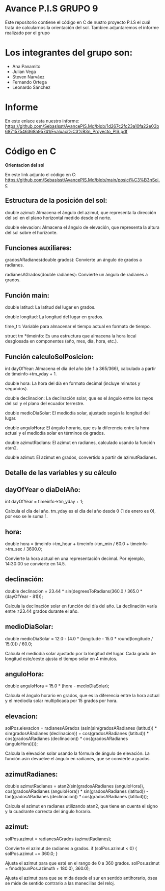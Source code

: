 # Avance P.I.S GRUPO 9

Este repositorio contiene el código en C de nustro proyecto P.I.S el cuál trata de calcularnos la orientación del sol. 
Tambien adjuntaremos el informe realizado por el grupo 
# Los integrantes del grupo son: 
- Ana Panamito 
- Julian Vega 
- Steven Narváez 
- Fernando Ortega 
- Leonardo Sánchez
# Informe 
En este enlace esta nuestro informe: https://github.com/Sebaslsst/AvancePIS.Md/blob/1d267c2fc23a10fa22e03b687157546368a95741/Evaluaci%C3%B3n_Proyecto_PIS.pdf
# Código en C
**Orientacion del sol**

En este link adjunto el código en C: https://github.com/Sebaslsst/AvancePIS.Md/blob/main/posici%C3%B3nSol.c

## Estructura de la posición del sol: ##

double azimut: Almacena el ángulo del azimut, que representa la dirección del sol en el plano horizontal medido desde el norte.

double elevacion: Almacena el ángulo de elevación, que representa la altura del sol sobre el horizonte.

## Funciones auxiliares: ##

gradosARadianes(double grados): Convierte un ángulo de grados a radianes.

radianesAGrados(double radianes): Convierte un ángulo de radianes a grados.


## Función main: ##

double latitud: La latitud del lugar en grados.

double longitud: La longitud del lugar en grados.

time_t t: Variable para almacenar el tiempo actual en formato de tiempo.

struct tm *timeinfo: Es una estructura que almacena la hora local desglosada en componentes (año, mes, día, hora, etc.).

## Función calculoSolPosicion: ##

int dayOfYear: Almacena el día del año (de 1 a 365/366), calculado a partir de timeinfo->tm_yday + 1.

double hora: La hora del día en formato decimal (incluye minutos y segundos).

double declinacion: La declinación solar, que es el ángulo entre los rayos del sol y el plano del ecuador terrestre.

double medioDiaSolar: El mediodía solar, ajustado según la longitud del lugar.

double anguloHora: El ángulo horario, que es la diferencia entre la hora actual y el mediodía solar en términos de grados.

double azimutRadians: El azimut en radianes, calculado usando la función atan2.

double azimut: El azimut en grados, convertido a partir de azimutRadianes.


## Detalle de las variables y su cálculo ##

## dayOfYear o diaDelAño:

int dayOfYear = timeinfo->tm_yday + 1;

Calcula el día del año. tm_yday es el día del año desde 0 (1 de enero es 0), por eso se le suma 1.

## hora:
double hora = timeinfo->tm_hour + timeinfo->tm_min / 60.0 + timeinfo->tm_sec / 3600.0;

Convierte la hora actual en una representación decimal. Por ejemplo, 14:30:00 se convierte en 14.5.

## declinación:
double declinacion = 23.44 * sin(degreesToRadians(360.0 / 365.0 * (dayOfYear - 81)));

Calcula la declinación solar en función del día del año. La declinación varía entre ±23.44 grados durante el año.

## medioDiaSolar:
double medioDiaSolar = 12.0 - (4.0 * (longitude - 15.0 * round(longitude / 15.0))) / 60.0;

Calcula el mediodía solar ajustado por la longitud del lugar. Cada grado de longitud este/oeste ajusta el tiempo solar en 4 minutos.

## anguloHora: ##
double anguloHora = 15.0 * (hora - medioDiaSolar);

Calcula el ángulo horario en grados, que es la diferencia entre la hora actual y el mediodía solar multiplicada por 15 grados por hora.

## elevacion: ##
solPos.elevacion = radianesAGrados (asin(sin(gradosARadianes (latitud)) * sin(gradosARadianes (declinacion)) + cos(gradosARadianes (latitud)) * cos(gradosARadianes (declinacion)) * cos(gradosARadianes (anguloHora))));

Calcula la elevación solar usando la fórmula de ángulo de elevación. La función asin devuelve el ángulo en radianes, que se convierte a grados.

## azimutRadianes: ##
double azimutRadianes = atan2(sin(gradosARadianes (anguloHora)), cos(gradosARadianes (anguloHora)) * sin(gradosARadianes (latitud)) - tan(gradosARadianes (declinacion)) * cos(gradosARadianes (latitud)));

Calcula el azimut en radianes utilizando atan2, que tiene en cuenta el signo y la cuadrante correcta del ángulo horario.

## azimut: ##
solPos.azimut = radianesAGrados (azimutRadianes);

Convierte el azimut de radianes a grados.
if (solPos.azimut < 0) { solPos.azimut  += 360.0; } 

Ajusta el azimut para que esté en el rango de 0 a 360 grados.
solPos.azimut = fmod((sunPos.azimuth + 180.0), 360.0);

Ajusta el azimut para que se mida desde el sur en sentido antihorario, ósea se mide de sentido contrario a las manecillas del reloj.

